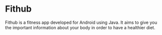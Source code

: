 # Fithub
Fithub is a fitness app developed for Android using Java. It aims to give you the important information about your body in order to have a healthier diet.
